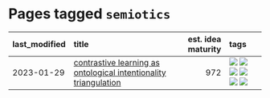 # Pages tagged `semiotics`

|last_modified|title|est. idea maturity|tags
|:---|:---|---:|:---|
|2023-01-29|[contrastive learning as ontological intentionality triangulation](../contrastive_learning_as_ontological_intentionality_triangulation.md)|972|[![](https://img.shields.io/badge/tag-meta-f14da)](../tags/meta.md) [![](https://img.shields.io/badge/tag-philosophy-1043a5)](../tags/philosophy.md) [![](https://img.shields.io/badge/tag-semiotics-35b163)](../tags/semiotics.md) [![](https://img.shields.io/badge/tag-synesthesia-c4fb38)](../tags/synesthesia.md) [![](https://img.shields.io/badge/tag-theory-1eefac)](../tags/theory.md) [![](https://img.shields.io/badge/tag-wip-12eec5)](../tags/wip.md)|
